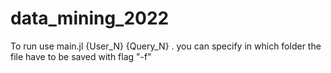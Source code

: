 # data_mining_2022

To run use main.jl {User_N} {Query_N} . you can specify in which folder the file have to be saved with flag "-f"
